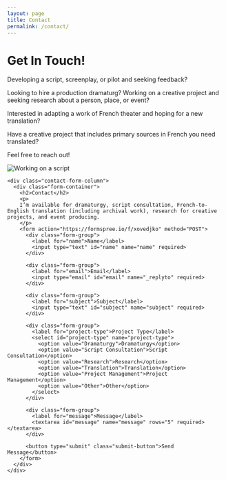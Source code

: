 ```yaml
---
layout: page
title: Contact
permalink: /contact/
---
```


<div class="contact-container">
  <div class="contact-columns">
    <div class="contact-info-column">
      <h1>Get In Touch!</h1>
      <p>
        Developing a script, screenplay, or pilot and seeking feedback?
        </p>
        <p>
        Looking to hire a production dramaturg? Working on a creative project and seeking research about a person, place, or event?
        </p>
        <p>
        Interested in adapting a work of French theater and hoping for a new translation?
        </p>
        <p>
        Have a creative project that includes primary sources in French you need translated?
        </p>
        <p>
        Feel free to reach out!
        </p>
      <div class="contact-image-container">
        <img src="{{ site.baseurl }}/assets/images/contact.png" alt="Working on a script" class="contact-image">
        <!-- <div class="image-caption">Collaborative dramaturgy in action</div> -->
      </div>
      <!-- <p class="contact-note">
        Please fill out the form with details about your project, and I'll get back to you within 48 hours.
      </p> -->
    </div>

    <div class="contact-form-column">
      <div class="form-container">
        <h2>Contact</h2>
        <p>
        I’m available for dramaturgy, script consultation, French-to-English translation (including archival work), research for creative projects, and event producing.
        </p>
        <form action="https://formspree.io/f/xovedjko" method="POST">
          <div class="form-group">
            <label for="name">Name</label>
            <input type="text" id="name" name="name" required>
          </div>

          <div class="form-group">
            <label for="email">Email</label>
            <input type="email" id="email" name="_replyto" required>
          </div>

          <div class="form-group">
            <label for="subject">Subject</label>
            <input type="text" id="subject" name="subject" required>
          </div>

          <div class="form-group">
            <label for="project-type">Project Type</label>
            <select id="project-type" name="project-type">
              <option value="Dramaturgy">Dramaturgy</option>
              <option value="Script Consultation">Script Consultation</option>
              <option value="Research">Research</option>
              <option value="Translation">Translation</option>
              <option value="Project Management">Project Management</option>
              <option value="Other">Other</option>
            </select>
          </div>

          <div class="form-group">
            <label for="message">Message</label>
            <textarea id="message" name="message" rows="5" required></textarea>
          </div>

          <button type="submit" class="submit-button">Send Message</button>
        </form>
      </div>
    </div>
  </div>
</div>

<script src="{{ site.baseurl }}/assets/js/contact-form.js"></script>